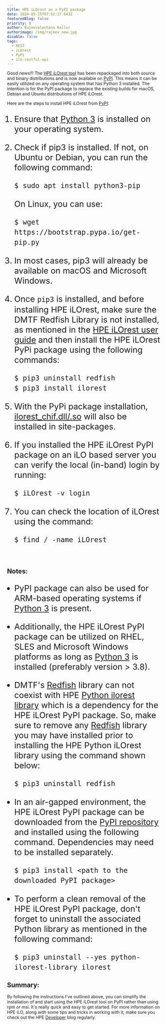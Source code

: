 ```yaml
---
title: HPE iLOrest as a PyPI package
date: 2024-05-15T07:52:27.643Z
featuredBlog: false
priority: 8
author: Rajeevalochana Kallur
authorimage: /img/rajeev_new.jpg
disable: false
tags:
  - REST
  - iLOrest
  - PyPi
  - ilo-restful-api
---
```

<style>
li {
   font-size: 27px;
   line-height: 33px;
   max-width: none;
}
</style>

Good news!!! The <a href="https://servermanagementportal.ext.hpe.com/docs/redfishclients/ilorest-userguide/"  target="_blank">HPE iLOrest tool</a> has been repackaged into both source and binary distributions and is now available on [PyPI](https://pypi.org/project/ilorest/). This means it can be easily utilized on any operating system that has Python 3 installed. The intention is for the PyPI package to replace the existing builds for macOS, Debian and Ubuntu distributions of HPE iLOrest.

Here are the steps to install HPE iLOrest from [PyPI](https://pypi.org/project/ilorest/):

1. Ensure that [Python 3](https://www.python.org/downloads/) is installed on your operating system.

2. Check if pip3 is installed. If not, on Ubuntu or Debian, you can run the following command:

   ```shell
   $ sudo apt install python3-pip 
   ```

   On Linux, you can use:

   ```shell
   $ wget  https://bootstrap.pypa.io/get-pip.py
   ```

3. In most cases, pip3 will already be available on macOS and Microsoft Windows.

4. Once `pip3` is installed, and before installing HPE iLOrest, make sure the DMTF Redfish Library is not installed, as mentioned in the <a href="(https://servermanagementportal.ext.hpe.com/docs/redfishclients/python-redfish-library/installationguide/#pip-install" target="_blank">HPE iLOrest user guide</a> and then install the HPE iLOrest PyPi package using the following commands:

      ```shell
      $ pip3 uninstall redfish
      $ pip3 install ilorest
      ```

5. With the PyPi package installation, [ilorest_chif.dll/.so](https://developer.hpe.com/blog/chif-driver-not-found/) will also be installed in site-packages.

6. If you installed the HPE iLOrest PyPI package on an iLO based server you can verify the local (in-band) login by running:

   ```shell
   $ iLOrest -v login
   ```

7. You can check the location of iLOrest using the command:
   ```shell 
   $ find / -name iLOrest
   ```

<br />

## Notes:

- PyPI package can also be used for ARM-based operating systems if [Python 3](https://www.python.org/downloads/) is present.

- Additionally, the HPE iLOrest PyPI package can be utilized on RHEL, SLES and Microsoft Windows platforms as long as [Python 3](https://www.python.org/downloads/) is installed (preferably version > 3.8).

- DMTF's [Redfish](https://pypi.org/project/redfish/) library can not coexist with HPE [Python ilorest library](https://pypi.org/project/python-ilorest-library/) which is a dependency for the HPE iLOrest PyPI package. So, make sure to remove any [Redfish](https://pypi.org/project/redfish/) library you may have installed prior to installing the HPE Python iLOrest library using the command shown below:

   ```shell
   $ pip3 uninstall redfish
   ```

- In an air-gapped environment, the HPE iLOrest PyPI package can be downloaded from the <a href="https://pypi.org/project/ilorest/" target="_blank">PyPI repository</a> and installed using the following command. Dependencies may need to be installed separately.

   ```shell
   $ pip3 install <path to the downloaded PyPI package>  
   ```
  
- To perform a clean removal of the HPE iLOrest PyPI package, don't forget to uninstall the associated Python library as mentioned in the following command:

   ```shell
   $ pip3 uninstall --yes python-ilorest-library ilorest  
   ```
  
## Summary:

By following the instructions I've outlined above, you can simplify the installation of and start using the HPE iLOrest tool on PyPI rather than using rpm or msi. It's really quick and easy to get started. For more information on HPE iLO, along with some tips and tricks in working with it, make sure you check out the HPE [Developer](https://developer.hpe.com/blog/) blog regularly.



